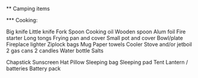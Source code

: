 ** Camping items

*** Cooking:

Big knife
Little knife
Fork
Spoon
Cooking oil
Wooden spoon
Alum foil
Fire starter
Long tongs
Frying pan and cover
Small pot and cover
Bowl/plate
Fireplace lighter
Ziplock bags
Mug
Paper towels
Cooler
Stove and/or jetboil
2 gas cans
2 candles
Water bottle
Salts


Chapstick
Sunscreen
Hat
Pillow
Sleeping bag
Sleeping pad
Tent
Lantern / batteries
Battery pack
